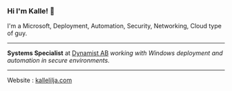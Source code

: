 ### Hi I'm Kalle! 👋
I'm a Microsoft, Deployment, Automation, Security, Networking, Cloud type of guy.

----

**Systems Specialist** at [Dynamist AB](https://dynamist.se) _working with Windows deployment and automation in secure environments._

----

Website : [kallelilja.com](https://kallelilja.com)
